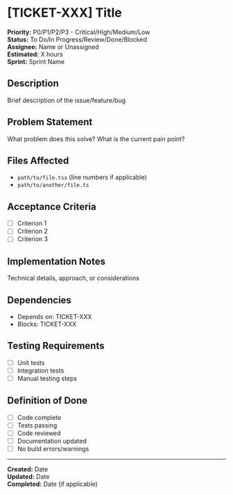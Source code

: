 # [TICKET-XXX] Title

**Priority:** P0/P1/P2/P3 - Critical/High/Medium/Low  
**Status:** To Do/In Progress/Review/Done/Blocked  
**Assignee:** Name or Unassigned  
**Estimated:** X hours  
**Sprint:** Sprint Name  

## Description
Brief description of the issue/feature/bug

## Problem Statement
What problem does this solve? What is the current pain point?

## Files Affected
- `path/to/file.tsx` (line numbers if applicable)
- `path/to/another/file.ts`

## Acceptance Criteria
- [ ] Criterion 1
- [ ] Criterion 2
- [ ] Criterion 3

## Implementation Notes
Technical details, approach, or considerations

## Dependencies
- Depends on: TICKET-XXX
- Blocks: TICKET-XXX

## Testing Requirements
- [ ] Unit tests
- [ ] Integration tests
- [ ] Manual testing steps

## Definition of Done
- [ ] Code complete
- [ ] Tests passing
- [ ] Code reviewed
- [ ] Documentation updated
- [ ] No build errors/warnings

---

**Created:** Date  
**Updated:** Date  
**Completed:** Date (if applicable)
